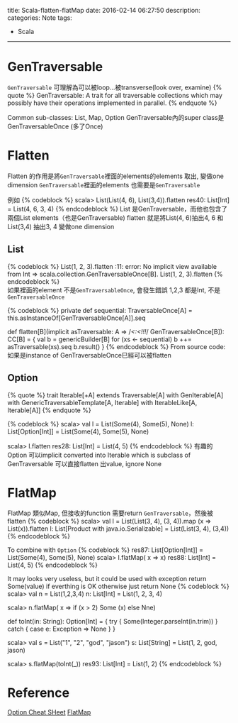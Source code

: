 title: Scala-flatten-flatMap
date: 2016-02-14 06:27:50
description:
categories: Note
tags:
- Scala
---

# GenTraversable
`GenTraversable` 可理解為可以被loop...被transverse(look over, examine)
{% quote %}
GenTraversable: A trait for all traversable collections which may possibly have their operations implemented in parallel.
{% endquote %}

Common sub-classes: List, Map, Option
GenTraversable內的super class是GenTraversableOnce (多了Once)

# Flatten
Flatten 的作用是將`GenTraversable`裡面的elements的elements 取出, 變做one dimension
`GenTraversable`裡面的elements 也需要是`GenTraversable`

例如
{% codeblock %}
scala> List(List(4, 6), List(3,4)).flatten
res40: List[Int] = List(4, 6, 3, 4)
{% endcodeblock %}
List 是GenTraversable，而他也包含了兩個List elements（也是GenTraversable)
flatten 就是將List(4, 6)抽出4, 6 和List(3,4) 抽出3, 4 變做one dimension

## List
{% codeblock %}
List(1, 2, 3).flatten
<console>:11: error: No implicit view available from Int => scala.collection.GenTraversableOnce[B].
       List(1, 2, 3).flatten
{% endcodeblock %}       
如果裡面的element 不是`GenTraversableOnce`, 會發生錯誤
1,2,3 都是Int, 不是`GenTraversableOnce`

{% codeblock %}
private def sequential: TraversableOnce[A] = this.asInstanceOf[GenTraversableOnce[A]].seq

def flatten[B](implicit asTraversable: A => /*<:<!!!*/ GenTraversableOnce[B]): CC[B] = {
    val b = genericBuilder[B]
    for (xs <- sequential)
      b ++= asTraversable(xs).seq
    b.result()
  }
{% endcodeblock %}
From source code: 如果是instance of GenTraversableOnce巳經可以被flatten

## Option
{% quote %}
trait Iterable[+A] extends Traversable[A] with GenIterable[A] with GenericTraversableTemplate[A, Iterable] with IterableLike[A, Iterable[A]]
{% endquote %}

{% codeblock %}
scala> val l = List(Some(4), Some(5), None)
l: List[Option[Int]] = List(Some(4), Some(5), None)

scala> l.flatten
res28: List[Int] = List(4, 5)
{% endcodeblock %}
有趣的Option 可以implicit converted into Iterable which is subclass of GenTraversable
可以直接flatten 出value, ignore None


# FlatMap
FlatMap 類似Map, 但接收的function 需要return `GenTraversable`，然後被flatten
{% codeblock %}
scala> val l = List(List(3, 4), (3, 4)).map (x => List(x)).flatten
l: List[Product with java.io.Serializable] = List(List(3, 4), (3,4))
{% endcodeblock %}

To combine with `Option`
{% codeblock %}
res87: List[Option[Int]] = List(Some(4), Some(5), None)
scala> l.flatMap( x => x)
res88: List[Int] = List(4, 5)
{% endcodeblock %}



It may looks very useless, but it could be used with exception
return Some(value) if everthing is OK 
otherwise just return None
{% codeblock %}
scala> val n = List(1,2,3,4)
n: List[Int] = List(1, 2, 3, 4)

scala> n.flatMap( x => if (x > 2) Some (x) else Nne)

def toInt(in: String): Option[Int] = {
  try {
    Some(Integer.parseInt(in.trim))
  } catch {
    case e: Exception => None
  }
}

scala> val s = List("1", "2", "god", "jason")
s: List[String] = List(1, 2, god, jason)

scala> s.flatMap(toInt(_))
res93: List[Int] = List(1, 2)
{% endcodeblock %}


# Reference
[Option Cheat SHeet](http://blog.tmorris.net/posts/scalaoption-cheat-sheet/)
[FlatMap](https://www.safaribooksonline.com/library/view/scala-cookbook/9781449340292/ch10s17.html)